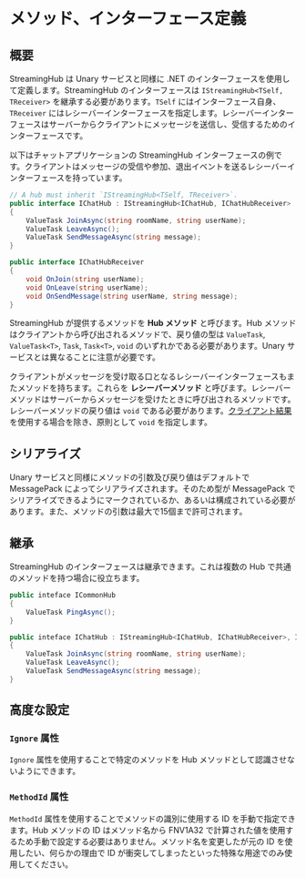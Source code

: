 # メソッド、インターフェース定義

## 概要
StreamingHub は Unary サービスと同様に .NET のインターフェースを使用して定義します。StreamingHub のインターフェースは `IStreamingHub<TSelf, TReceiver>` を継承する必要があります。`TSelf` にはインターフェース自身、`TReceiver` にはレシーバーインターフェースを指定します。レシーバーインターフェースはサーバーからクライアントにメッセージを送信し、受信するためのインターフェースです。

以下はチャットアプリケーションの StreamingHub インターフェースの例です。クライアントはメッセージの受信や参加、退出イベントを送るレシーバーインターフェースを持っています。

```csharp
// A hub must inherit `IStreamingHub<TSelf, TReceiver>`.
public interface IChatHub : IStreamingHub<IChatHub, IChatHubReceiver>
{
    ValueTask JoinAsync(string roomName, string userName);
    ValueTask LeaveAsync();
    ValueTask SendMessageAsync(string message);
}

public interface IChatHubReceiver
{
    void OnJoin(string userName);
    void OnLeave(string userName);
    void OnSendMessage(string userName, string message);
}
```

StreamingHub が提供するメソッドを **Hub メソッド** と呼びます。Hub メソッドはクライアントから呼び出されるメソッドで、戻り値の型は `ValueTask`, `ValueTask<T>`, `Task`, `Task<T>`, `void` のいずれかである必要があります。Unary サービスとは異なることに注意が必要です。

クライアントがメッセージを受け取る口となるレシーバーインターフェースもまたメソッドを持ちます。これらを **レシーバーメソッド** と呼びます。レシーバーメソッドはサーバーからメッセージを受けたときに呼び出されるメソッドです。レシーバーメソッドの戻り値は `void` である必要があります。[クライアント結果](client-results)を使用する場合を除き、原則として `void` を指定します。

## シリアライズ
Unary サービスと同様にメソッドの引数及び戻り値はデフォルトで MessagePack によってシリアライズされます。そのため型が MessagePack でシリアライズできるようにマークされているか、あるいは構成されている必要があります。また、メソッドの引数は最大で15個まで許可されます。

## 継承
StreamingHub のインターフェースは継承できます。これは複数の Hub で共通のメソッドを持つ場合に役立ちます。

```csharp
public inteface ICommonHub
{
    ValueTask PingAsync();
}

public inteface IChatHub : IStreamingHub<IChatHub, IChatHubReceiver>, ICommonHub
{
    ValueTask JoinAsync(string roomName, string userName);
    ValueTask LeaveAsync();
    ValueTask SendMessageAsync(string message);
}
```

## 高度な設定

### `Ignore` 属性
`Ignore` 属性を使用することで特定のメソッドを Hub メソッドとして認識させないようにできます。


### `MethodId` 属性
`MethodId` 属性を使用することでメソッドの識別に使用する ID を手動で指定できます。Hub メソッドの ID はメソッド名から FNV1A32 で計算された値を使用するため手動で設定する必要はありません。メソッド名を変更したが元の ID を使用したい、何らかの理由で ID が衝突してしまったといった特殊な用途でのみ使用してください。
